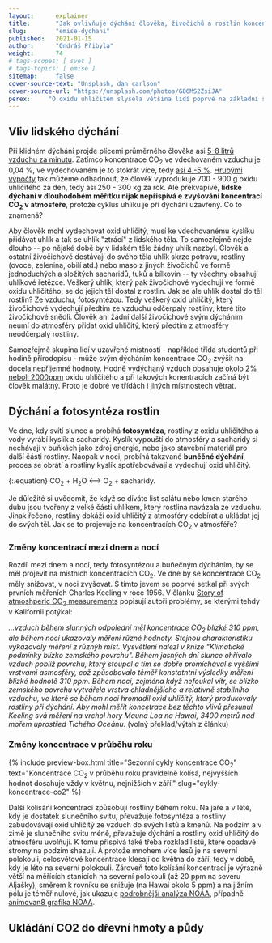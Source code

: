 ```yaml
---
layout:      explainer
title:       "Jak ovlivňuje dýchání člověka, živočichů a rostlin koncentrace CO<sub>2</sub> v atmosféře? (neveřejné)"
slug:        "emise-dychani"
published:   2021-01-15
author:      "Ondráš Přibyla"
weight:      74
# tags-scopes: [ svet ]
# tags-topics: [ emise ]
sitemap:     false
cover-source-text: "Unsplash, dan carlson"
cover-source-url: "https://unsplash.com/photos/G86MS2ZsiJA"
perex:     "O oxidu uhličitém slyšela většina lidí poprvé na základní škole v přírodopise, kde se dozvěděli, že oxid uhličitý vzniká při hoření a při dýchání. A také víme, že v místnosti může být vydýcháno, což prakticky znamená, že je tam více oxidu uhličitého, než by bylo příjemné. V souvislosti s klimatickou změnou se pak mluví o oxidu uhličitém jako o skleníkovém plynu a řeší se snižování emisí CO<sub>2</sub>. Je tedy na místě otázka, zda lidské  dýchání vlastně není podstatným zdrojem emisí CO<sub>2</sub>, zejména když je nyní na planetě 7 miliard lidí? V tomto clánku se podíváme na tedy podíváme na vliv dýchání člověka, dalších živočichů a rostlin podrobněji. "
---
```


## Vliv lidského dýchání

Při klidném dýchání projde plícemi průměrného člověka  asi [5-8 litrů vzduchu za minutu](https://en.wikipedia.org/wiki/Minute_ventilation). Zatímco koncentrace CO<sub>2</sub> ve vdechovaném vzduchu je 0,04 %, ve vydechovaném je to stokrát více, tedy [asi 4 -5 %](https://en.wikipedia.org/wiki/Breathing). [Hrubými výpočty](https://www.globe.gov/explore-science/scientists-blog/archived-posts/sciblog/2008/08/11/release-of-carbon-dioxide-by-individual-humans/comment-page-1/index.html) tak můžeme odhadnout, že člověk vyprodukuje 700 - 900 g oxidu uhličitého za den, tedy asi 250 - 300 kg za rok.  Ale překvapivě, **lidské dýchání v dlouhodobém měřítku nijak nepřispívá e zvyšování koncentrací CO<sub>2</sub> v atmosféře**, protože cyklus uhlíku je při dýchání uzavřený. Co to znamená?  

Aby člověk mohl vydechovat oxid uhličitý, musí ke vdechovanému kyslíku přidávat uhlík a tak se uhlík "ztrácí" z lidského těla. To samozřejmě nejde dlouho -- po nějaké době by v lidském těle žádný uhlík nezbyl. Člověk a ostatní živočichové dostávají do svého těla uhlík skrze potravu, rostliny (ovoce, zelenina, obilí atd.) nebo maso z jiných živočichů  ve formě jednoduchých a složitých sacharidů, tuků a bílkovin -- ty všechny obsahují uhlíkové řetězce. Veškerý uhlík, který pak živočichové vydechují ve formě oxidu uhličitého, se do jejich těl dostal z rostlin. Jak se ale uhlík dostal do těl rostlin? Ze vzduchu, fotosyntézou. Tedy veškerý oxid uhličitý, který živočichové vydechují předtím ze vzduchu odčerpaly rostliny, které tito živočichové snědli. Člověk ani žádní další živočichové svým dýcháním neumí do atmosféry přidat oxid uhličitý, který předtím z atmosféry neodčerpaly rostliny.

Samozřejmě skupina lidí v uzavřené místnosti - například třída studentů při hodině přírodopisu - může svým dýcháním koncentrace CO<sub>2</sub> zvýšit na docela nepřijemné hodnoty. Hodně vydýchaný vzduch obsahuje okolo [2% neboli 2000ppm](https://www.kane.co.uk/knowledge-centre/what-are-safe-levels-of-co-and-co2-in-rooms) oxidu uhličitého a při takových konentracích začíná být člověk malátný. Proto je dobré ve třídách i jiných místnostech větrat.

## Dýchání a fotosyntéza rostlin

Ve dne, kdy svítí slunce a probíhá **fotosyntéza**, rostliny z oxidu uhličitého a vody vyrábí kyslík a sacharidy. Kyslík vypouští do atmosféry a sacharidy si nechávají v buňkách jako zdroj energie, nebo jako stavební materiál pro další části rostliny. Naopak v noci, probíhá takzvané **buněčné dýchání**, proces se obrátí a rostliny kyslík spotřebovávají a vydechují oxid uhličitý.

{:.equation}
CO<sub>2</sub> + H<sub>2</sub>O ⟷ O<sub>2</sub> + sacharidy.

Je důležité si uvědomit, že když se díváte list salátu nebo kmen starého dubu jsou tvořeny z velké části uhlíkem, který rostlina navázala ze vzduchu. Jinak řečeno, rostliny dokáží oxid uhličitý z atmosféry odebírat a ukládat jej do svých těl. Jak se to projevuje na koncentracích CO<sub>2</sub> v atmosféře? 

### Změny koncentrací mezi dnem a nocí

Rozdíl mezi dnem a nocí, tedy fotosyntézou a buňečným dýcháním, by se měl projevit na místních koncentracích CO<sub>2</sub>. Ve dne by se koncentrace CO<sub>2</sub> měly snižovat, v noci zvyšovat.  S tímto jevem se poprvé setkal při svých prvních měřeních Charles Keeling v roce 1956. V článku [Story of atmoshperic CO<sub>2</sub> measurements](https://pubs.acs.org/doi/pdf/10.1021/ac1001492) popisují autoři problémy, se kterými tehdy v Kalifornii potýkal:

*...vzduch během slunných odpolední měl koncentrace  CO<sub>2</sub> blízké 310 ppm, ale během nocí ukazovaly měření různé hodnoty. Stejnou charakteristiku vykazovaly měření z různýh míst. Vysvětlení nalezl v knize "Klimatické podmínky blízko zemského povrchu". Během jasných dní slunce ohřívalo vzduch poblíž povrchu, který stoupal a tím se dobře promíchával s vyššími vrstvami asmosféry, což způsobovalo téměř konstatntní výsledky měření blízké hodnotě 310 ppm. Během nocí, zejména když nefoukal vítr, se blízko zemského povrchu vytvářela vrstva chladnějšícho a relativně stabilního vzduchu, ve které se během noci hromadil oxid uhličitý, který produkovaly rostliny při dýchání. Aby mohl měřit koncetrace bez těchto vlivů přesunul Keeling svá měření na vrchol hory Mauna Loa na Hawai,  3400 metrů nad mořem uprostřed Tichého Oceánu.* (volný překlad/výtah z článku)

### Změny koncentrace v průběhu roku 

{% include preview-box.html
    title="Sezónní cykly koncentrace CO<sub>2</sub>"
    text="Koncentrace CO<sub>2</sub> v průběhu roku pravidelně kolísá, nejvyšších hodnot dosahuje vždy v květnu, nejnižších v září."
    slug="cykly-koncentrace-co2"
%}

Další kolísání koncentrací způsobují rostliny během roku. Na jaře a v létě, kdy je dostatek slunečního svitu, převažuje fotosyntéza a rostliny zabudovávají oxid uhličitý ze vzduch do svých listů a kmenů. Na podzim a v zimě je slunečního svitu méně, převažuje dýchání a rostliny oxid uhličitý do atmosféru uvolňují. K tomu přispívá také třeba rozklad listů, které opadavé stromy na podzim shazují. A protože mnohem více lesů je na severní polokouli, celosvětové koncentrace klesají od května do září, tedy v době, kdy je léto na severní polokouli. Zároveň toto kolísání koncentrací je výrazně větší na měřících stanicích na severní polokouli (až 20 ppm na severu Aljašky), směrem k rovníku se snižuje (na Hawai okolo 5 ppm) a na jižním pólu je téměř nulové, jak ukazuje [podrobnější analýza NOAA](https://www.esrl.noaa.gov/gmd/ccgg/trends/gl_trend.html), případně [animovan8 grafika NOAA](https://www.esrl.noaa.gov/gmd/ccgg/trends/history.html).

## Ukládání CO2 do dřevní hmoty a půdy